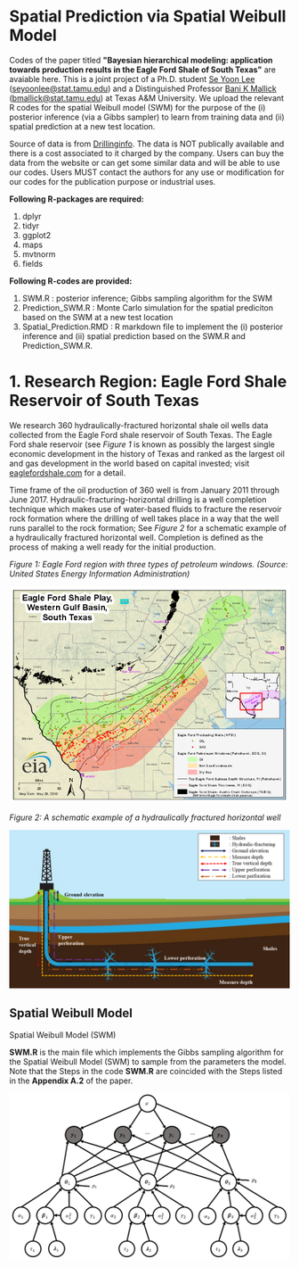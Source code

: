 # Spatial Prediction via Spatial Weibull Model

Codes of the paper titled  **"Bayesian hierarchical modeling: application towards production results in the Eagle Ford Shale of South Texas"** are avaiable here. This is a joint project of a Ph.D. student [Se Yoon Lee](https://sites.google.com/view/seyoonlee) (seyoonlee@stat.tamu.edu) and a Distinguished Professor [Bani K Mallick](https://www.stat.tamu.edu/~bmallick/) (bmallick@stat.tamu.edu) at Texas A&M University. We upload the relevant R codes for the spatial Weibull model (SWM) for the purpose of the (i) posterior inference (via a Gibbs sampler) to learn from training data and (ii) spatial prediction at a new test location. 

Source of data is from [Drillinginfo](https://info.drillinginfo.com/). The data is NOT publically available and there is a cost associated to it charged by the company. Users can buy the data from the website or can get some similar data and will be able to use our codes. Users MUST contact the authors for any use or modification for our codes for the publication purpose or industrial uses.

**Following R-packages are required:**
1. dplyr
2. tidyr
3. ggplot2
4. maps
5. mvtnorm
6. fields

**Following R-codes are provided:**
1. SWM.R : posterior inference; Gibbs sampling algorithm for the SWM
2. Prediction_SWM.R : Monte Carlo simulation for the spatial prediciton based on the SWM at a new test location
3. Spatial_Prediction.RMD : R markdown file to implement the (i) posterior inference and (ii) spatial prediction based on the SWM.R and Prediction_SWM.R.

# 1. Research Region: Eagle Ford Shale Reservoir of South Texas
We research 360 hydraulically-fractured horizontal shale oil wells data collected from the Eagle Ford shale reservoir of South Texas. The Eagle Ford shale reservoir (see *Figure 1* is known as possibly the largest single economic development in the history of Texas and ranked as the largest oil and gas development in the world based on capital invested; visit [eaglefordshale.com](https://eaglefordshale.com/) for a detail. 

Time frame of the oil production of 360 well is from January 2011 through June 2017. Hydraulic-fracturing-horizontal drilling is a well completion technique which makes use of water-based fluids to fracture the reservoir rock formation where the drilling of well takes place in a way that the well runs parallel to the rock formation; See *Figure 2* for a schematic example of a hydraulically fractured horizontal well. Completion is defined as the process of making a well ready for the initial production.  

*Figure 1: Eagle Ford region with three types of petroleum windows. (Source: United States Energy Information Administration)*

![](images/Eagle_Ford_Shale.png)

*Figure 2: A schematic example of a hydraulically fractured horizontal well*

![](images/Hydraulic_Fracturing_explain_detail.png)



## Spatial Weibull Model
Spatial Weibull Model (SWM) 

**SWM.R** is the main file which implements the Gibbs sampling algorithm for the Spatial Weibull Model (SWM) to sample from the parameters the model. Note that the Steps in the code **SWM.R** are coincided with the Steps listed in the **Appendix A.2** of the paper. 

![](images/graphical_model.png)

